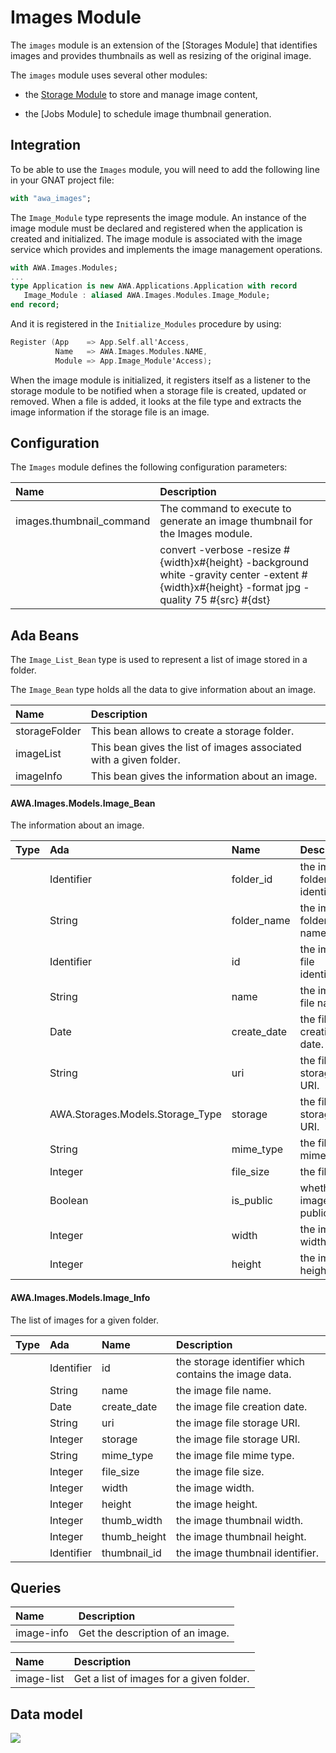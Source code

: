# Images Module
The `images` module is an extension of the [Storages Module] that
identifies images and provides thumbnails as well as resizing of
the original image.

The `images` module uses several other modules:

* the [Storage Module](AWA_Storage.md) to store and manage image content,

* the [Jobs Module] to schedule image thumbnail generation.

## Integration
To be able to use the `Images` module, you will need to add the
following line in your GNAT project file:

```Ada
with "awa_images";
```

The `Image_Module` type represents the image module.  An instance
of the image module must be declared and registered when the application
is created and initialized.  The image module is associated with the image
service which provides and implements the image management operations.

```Ada
with AWA.Images.Modules;
...
type Application is new AWA.Applications.Application with record
   Image_Module : aliased AWA.Images.Modules.Image_Module;
end record;
```

And it is registered in the `Initialize_Modules` procedure by using:

```Ada
Register (App    => App.Self.all'Access,
          Name   => AWA.Images.Modules.NAME,
          Module => App.Image_Module'Access);
```

When the image module is initialized, it registers itself as a listener
to the storage module to be notified when a storage file is created,
updated or removed.  When a file is added, it looks at the file type
and extracts the image information if the storage file is an image.

## Configuration
The `Images` module defines the following configuration parameters:


| Name                      | Description                                                    |
|:--------------------------|:---------------------------------------------------------------|
|images.thumbnail_command|The command to execute to generate an image thumbnail for the Images module.|
| |convert -verbose -resize \#{width}x\#{height} -background white -gravity center -extent \#{width}x\#{height} -format jpg -quality 75 \#{src} \#{dst}|

## Ada Beans
The `Image_List_Bean` type is used to represent a list of image stored in
a folder.

The `Image_Bean` type holds all the data to give information about an image.


| Name           | Description                                                               |
|:---------------|:--------------------------------------------------------------------------|
|storageFolder|This bean allows to create a storage folder.|
|imageList|This bean gives the list of images associated with a given folder.|
|imageInfo|This bean gives the information about an image.|



#### AWA.Images.Models.Image_Bean

The information about an image.

| Type     | Ada      | Name       | Description                                             |
|:---------|:---------|:-----------|:--------------------------------------------------------|
||Identifier|folder_id|the image folder identifier.|
||String|folder_name|the image folder name.|
||Identifier|id|the image file identifier.|
||String|name|the image file name.|
||Date|create_date|the file creation date.|
||String|uri|the file storage URI.|
||AWA.Storages.Models.Storage_Type|storage|the file storage URI.|
||String|mime_type|the file mime type.|
||Integer|file_size|the file size.|
||Boolean|is_public|whether the image is public.|
||Integer|width|the image width.|
||Integer|height|the image height.|




#### AWA.Images.Models.Image_Info

The list of images for a given folder.

| Type     | Ada      | Name       | Description                                             |
|:---------|:---------|:-----------|:--------------------------------------------------------|
||Identifier|id|the storage identifier which contains the image data.|
||String|name|the image file name.|
||Date|create_date|the image file creation date.|
||String|uri|the image file storage URI.|
||Integer|storage|the image file storage URI.|
||String|mime_type|the image file mime type.|
||Integer|file_size|the image file size.|
||Integer|width|the image width.|
||Integer|height|the image height.|
||Integer|thumb_width|the image thumbnail width.|
||Integer|thumb_height|the image thumbnail height.|
||Identifier|thumbnail_id|the image thumbnail identifier.|



## Queries

| Name              | Description                                                           |
|:------------------|:----------------------------------------------------------------------|
|image-info|Get the description of an image.|


| Name              | Description                                                           |
|:------------------|:----------------------------------------------------------------------|
|image-list|Get a list of images for a given folder.|


## Data model
![](images/awa_images_model.png)


